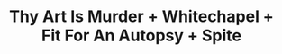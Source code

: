 ---
layout: post
category: concert
title: Thy Art Is Murder + Whitechapel + Fit For An Autopsy + Spite
artists: 
- Thy Art Is Murder
- Whitechapel
- Fit For An Autopsy
- Spite
place: 
- Élysée Montmartre
country: France
city: Paris
---